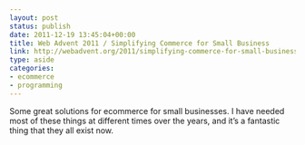 ```yaml
---
layout: post
status: publish
date: 2011-12-19 13:45:04+00:00
title: Web Advent 2011 / Simplifying Commerce for Small Business
link: http://webadvent.org/2011/simplifying-commerce-for-small-business-by-ben-ramsey
type: aside
categories:
- ecommerce
- programming
---
```

Some great solutions for ecommerce for small businesses. I have needed most of these things at different times over the years, and it’s a fantastic thing that they all exist now.